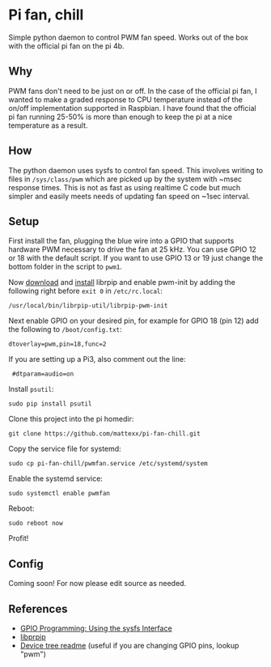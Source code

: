 # Pi fan, chill

Simple python daemon to control PWM fan speed. Works out of the box with the official pi fan on the
pi 4b.

## Why

PWM fans don't need to be just on or off. In the case of the official pi fan, I wanted to make a
graded response to CPU temperature instead of the on/off implementation supported in Raspbian. I
have found that the official pi fan running 25-50% is more than enough to keep the pi at a nice
temperature as a result.

## How

The python daemon uses sysfs to control fan speed. This involves writing to files in
`/sys/class/pwm` which are picked up by the system with ~msec response times. This is not as fast as
using realtime C code but much simpler and easily meets needs of updating fan speed on ~1sec
interval.

## Setup

First install the fan, plugging the blue wire into a GPIO that supports hardware PWM necessary to
drive the fan at 25 kHz. You can use GPIO 12 or 18 with the default script. If you want to use GPIO
13 or 19 just change the bottom folder in the script to `pwm1`.

Now [download](https://librpip.frasersdev.net/get/download/) and
[install](https://librpip.frasersdev.net/get/install/) librpip and enable pwm-init by adding the
following right before `exit 0` in `/etc/rc.local`:

    /usr/local/bin/librpip-util/librpip-pwm-init

Next enable GPIO on your desired pin, for example for GPIO 18 (pin 12) add the following to
`/boot/config.txt`:

    dtoverlay=pwm,pin=18,func=2

If you are setting up a Pi3, also comment out the line:

     #dtparam=audio=on

Install `psutil`:

    sudo pip install psutil

Clone this project into the pi homedir:

    git clone https://github.com/mattexx/pi-fan-chill.git

Copy the service file for systemd:

    sudo cp pi-fan-chill/pwmfan.service /etc/systemd/system

Enable the systemd service:

    sudo systemctl enable pwmfan

Reboot:

    sudo reboot now

Profit!

## Config

Coming soon! For now please edit source as needed.

## References

- [GPIO Programming: Using the sysfs Interface](https://www.ics.com/blog/gpio-programming-using-sysfs-interface)
- [libprpip](https://librpip.frasersdev.net/)
- [Device tree
  readme](https://github.com/raspberrypi/linux/blob/rpi-4.19.y/arch/arm/boot/dts/overlays/README)
  (useful if you are changing GPIO pins, lookup "pwm")
